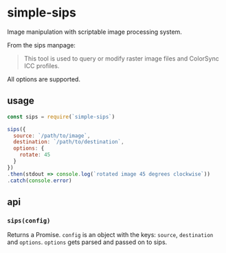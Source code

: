 # simple-sips

Image manipulation with scriptable image processing system.

From the sips manpage:

> This tool is used to query or modify raster image files and ColorSync ICC profiles.

All options are supported.

## usage

```javascript
const sips = require(`simple-sips`)

sips({
  source: `/path/to/image`,
  destination: `/path/to/destination`,
  options: {
    rotate: 45
  }
})
.then(stdout => console.log(`rotated image 45 degrees clockwise`))
.catch(console.error)
```

## api

### `sips(config)`

Returns a Promise. `config` is an object with the keys: `source`, `destination` and `options`.
`options` gets parsed and passed on to sips.
